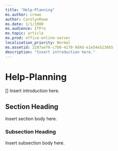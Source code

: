 ```yaml
---
title: "Help-Planning"
ms.author: crowe
author: CarolynRowe
ms.date: 1/1/1900
ms.audience: ITPro
ms.topic: article
ms.prod: office-online-server
localization_priority: Normal
ms.assetid: 2287aef6-c7b6-4170-9d4d-e1e54e5236b5
description: "Insert introduction here."
---
```


# Help-Planning
[]
Insert introduction here.
  
## Section Heading

Insert section body here.
  
### Subsection Heading

Insert subsection body here.
  

